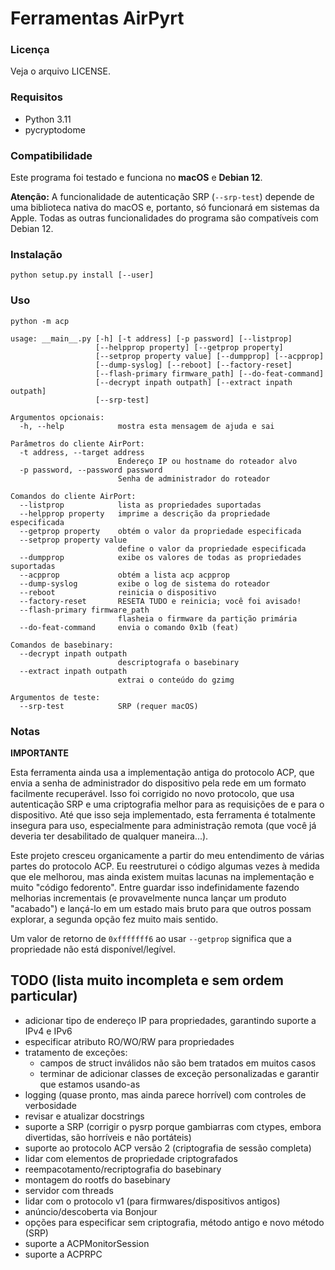 # Ferramentas AirPyrt

### Licença

Veja o arquivo LICENSE.

### Requisitos

- Python 3.11
- pycryptodome

### Compatibilidade

Este programa foi testado e funciona no **macOS** e **Debian 12**.

**Atenção:** A funcionalidade de autenticação SRP (`--srp-test`) depende de uma biblioteca nativa do macOS e, portanto, só funcionará em sistemas da Apple. Todas as outras funcionalidades do programa são compatíveis com Debian 12.

### Instalação

`python setup.py install [--user]`

### Uso

`python -m acp`

    usage: __main__.py [-h] [-t address] [-p password] [--listprop]
                       [--helpprop property] [--getprop property]
                       [--setprop property value] [--dumpprop] [--acpprop]
                       [--dump-syslog] [--reboot] [--factory-reset]
                       [--flash-primary firmware_path] [--do-feat-command]
                       [--decrypt inpath outpath] [--extract inpath outpath]
                       [--srp-test]

    Argumentos opcionais:
      -h, --help            mostra esta mensagem de ajuda e sai

    Parâmetros do cliente AirPort:
      -t address, --target address
                            Endereço IP ou hostname do roteador alvo
      -p password, --password password
                            Senha de administrador do roteador

    Comandos do cliente AirPort:
      --listprop            lista as propriedades suportadas
      --helpprop property   imprime a descrição da propriedade especificada
      --getprop property    obtém o valor da propriedade especificada
      --setprop property value
                            define o valor da propriedade especificada
      --dumpprop            exibe os valores de todas as propriedades suportadas
      --acpprop             obtém a lista acp acpprop
      --dump-syslog         exibe o log de sistema do roteador
      --reboot              reinicia o dispositivo
      --factory-reset       RESETA TUDO e reinicia; você foi avisado!
      --flash-primary firmware_path
                            flasheia o firmware da partição primária
      --do-feat-command     envia o comando 0x1b (feat)

    Comandos de basebinary:
      --decrypt inpath outpath
                            descriptografa o basebinary
      --extract inpath outpath
                            extrai o conteúdo do gzimg

    Argumentos de teste:
      --srp-test            SRP (requer macOS)


### Notas

**IMPORTANTE**

Esta ferramenta ainda usa a implementação antiga do protocolo ACP, que envia a senha de administrador do dispositivo pela rede em um formato facilmente recuperável. Isso foi corrigido no novo protocolo, que usa autenticação SRP e uma criptografia melhor para as requisições de e para o dispositivo. Até que isso seja implementado, esta ferramenta é totalmente insegura para uso, especialmente para administração remota (que você já deveria ter desabilitado de qualquer maneira...).

Este projeto cresceu organicamente a partir do meu entendimento de várias partes do protocolo ACP. Eu reestruturei o código algumas vezes à medida que ele melhorou, mas ainda existem muitas lacunas na implementação e muito "código fedorento". Entre guardar isso indefinidamente fazendo melhorias incrementais (e provavelmente nunca lançar um produto "acabado") e lançá-lo em um estado mais bruto para que outros possam explorar, a segunda opção fez muito mais sentido.

Um valor de retorno de `0xfffffff6` ao usar `--getprop` significa que a propriedade não está disponível/legível.


## TODO (lista muito incompleta e sem ordem particular)

- adicionar tipo de endereço IP para propriedades, garantindo suporte a IPv4 e IPv6
- especificar atributo RO/WO/RW para propriedades
- tratamento de exceções:
  - campos de struct inválidos não são bem tratados em muitos casos
  - terminar de adicionar classes de exceção personalizadas e garantir que estamos usando-as
- logging (quase pronto, mas ainda parece horrível) com controles de verbosidade
- revisar e atualizar docstrings
- suporte a SRP (corrigir o pysrp porque gambiarras com ctypes, embora divertidas, são horríveis e não portáteis)
- suporte ao protocolo ACP versão 2 (criptografia de sessão completa)
- lidar com elementos de propriedade criptografados
- reempacotamento/recriptografia do basebinary
- montagem do rootfs do basebinary
- servidor com threads
- lidar com o protocolo v1 (para firmwares/dispositivos antigos)
- anúncio/descoberta via Bonjour
- opções para especificar sem criptografia, método antigo e novo método (SRP)
- suporte a ACPMonitorSession
- suporte a ACPRPC
